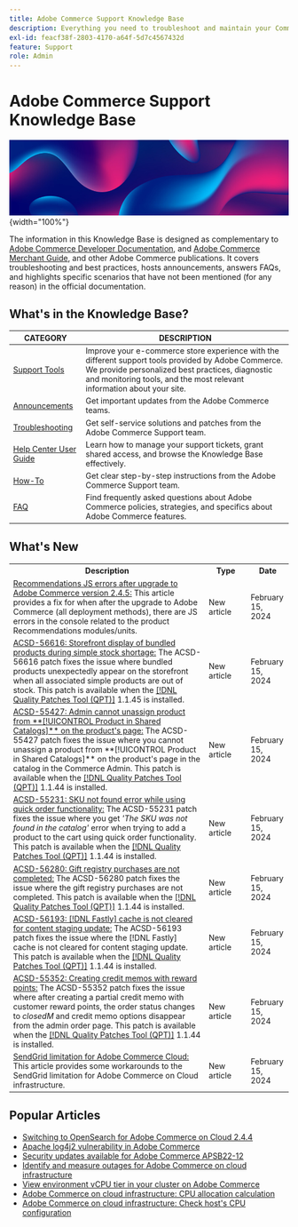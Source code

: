 ```yaml
---
title: Adobe Commerce Support Knowledge Base
description: Everything you need to troubleshoot and maintain your Commerce store.
exl-id: feacf38f-2803-4170-a64f-5d7c4567432d
feature: Support
role: Admin
---
```

# Adobe Commerce Support Knowledge Base

![Knowledge Base homepage](../help/assets/knowledge-base-home-page-cover.jpg){width="100%"}

The information in this Knowledge Base is designed as complementary to [Adobe Commerce Developer Documentation](https://developer.adobe.com/commerce/docs), and [Adobe Commerce Merchant Guide](https://experienceleague.adobe.com/docs/commerce-admin/user-guides/home.html), and other Adobe Commerce publications. It covers troubleshooting and best practices, hosts announcements, answers FAQs, and highlights specific scenarios that have not been mentioned (for any reason) in the official documentation.

## What's in the Knowledge Base?

| CATEGORY | DESCRIPTION | 
| --- | --- |
| [Support Tools](/help/support-tools/overview.md) | Improve your e-commerce store experience with the different support tools provided by Adobe Commerce. We provide personalized best practices, diagnostic and monitoring tools, and the most relevant information about your site. |
| [Announcements](/help/announcements/overview.md) | Get important updates from the Adobe Commerce teams. |
| [Troubleshooting](/help/troubleshooting/overview.md) | Get self-service solutions and patches from the Adobe Commerce Support team. |
| [Help Center User Guide](/help/help-center-guide/help-center/magento-help-center-user-guide.md) | Learn how to manage your support tickets, grant shared access, and browse the Knowledge Base effectively. |
| [How-To](/help/how-to/overview.md) | Get clear step-by-step instructions from the Adobe Commerce Support team. |
| [FAQ](/help/faq/overview.md) | Find frequently asked questions about Adobe Commerce policies, strategies, and specifics about Adobe Commerce features. | 

## What's New

<table style="width:100%">
  <tr>
    <th style="width:70%">Description</th>
    <th style="width:15%">Type</th>
    <th style="width:15%">Date</th>
  </tr>

 <tr>
    <td>
    <a href = "https://experienceleague.adobe.com/docs/commerce-knowledge-base/kb/troubleshooting/installation-and-upgrade/recommendations-js-errors-after-upgrade-to-adobe-commerce-version-2.4.5.html">Recommendations JS errors after upgrade to Adobe Commerce version 2.4.5:</a> This article provides a fix for when after the upgrade to Adobe Commerce (all deployment methods), there are JS errors in the console related to the product Recommendations modules/units.
    </td>
    <td>New article</td>
    <td>February 15, 2024</td>
  </tr>

  <td>
    <a href = "https://experienceleague.adobe.com/docs/commerce-knowledge-base/kb/support-tools/patches/v1-1-45/acsd-56616-out-of-stock-simple-products-trigger-bundle-display.html">ACSD-56616: Storefront display of bundled products during simple stock shortage:</a> The ACSD-56616 patch fixes the issue where bundled products unexpectedly appear on the storefront when all associated simple products are out of stock. This patch is available when the <a href="https://experienceleague.adobe.com/docs/commerce-knowledge-base/kb/announcements/commerce-announcements/magento-quality-patches-released-new-tool-to-self-serve-quality-patches.html">[!DNL Quality Patches Tool (QPT)]</a> 1.1.45 is installed.  
    </td>
    <td>New article</td>
    <td>February 15, 2024</td>
  </tr>

  <tr>
    <td>
    <a href="https://experienceleague.adobe.com/docs/commerce-knowledge-base/kb/support-tools/patches/v1-1-44/acsd-55427-admin-user-cannot-unassign-product-from-shared-catalog-from-product-page.html">ACSD-55427: Admin cannot unassign product from **[!UICONTROL Product in Shared Catalogs]** on the product's page:</a> The ACSD-55427 patch fixes the issue where you cannot unassign a product from **[!UICONTROL Product in Shared Catalogs]** on the product's page in the catalog in the Commerce Admin. This patch is available when the <a href="https://experienceleague.adobe.com/docs/commerce-knowledge-base/kb/announcements/commerce-announcements/magento-quality-patches-released-new-tool-to-self-serve-quality-patches.html">[!DNL Quality Patches Tool (QPT)]</a> 1.1.44 is installed. 
    </td>
    <td>New article </td>
    <td>February 15, 2024</td>
 </tr>

   <tr>
    <td>
    <a href="https://experienceleague.adobe.com/docs/commerce-knowledge-base/kb/support-tools/patches/v1-1-44/acsd-55231-sku-not-found-in-catalog.html">ACSD-55231: SKU not found error while using quick order functionality:</a> The ACSD-55231 patch fixes the issue where you get <em>'The SKU was not found in the catalog'</em> error when trying to add a product to the cart using quick order functionality. This patch is available when the <a href="https://experienceleague.adobe.com/docs/commerce-knowledge-base/kb/announcements/commerce-announcements/magento-quality-patches-released-new-tool-to-self-serve-quality-patches.html">[!DNL Quality Patches Tool (QPT)]</a> 1.1.44 is installed. 
    </td>
    <td>New article </td>
    <td>February 15, 2024</td>
 </tr>

  <tr>
    <td>
    <a href="https://experienceleague.adobe.com/docs/commerce-knowledge-base/kb/support-tools/patches/v1-1-44/acsd-56280-gift-registry-purchases-are-not-completed.html">ACSD-56280: Gift registry purchases are not completed:</a> The ACSD-56280 patch fixes the issue where the gift registry purchases are not completed. This patch is available when the <a href="https://experienceleague.adobe.com/docs/commerce-knowledge-base/kb/announcements/commerce-announcements/magento-quality-patches-released-new-tool-to-self-serve-quality-patches.html">[!DNL Quality Patches Tool (QPT)]</a> 1.1.44 is installed. 
    </td>
    <td>New article </td>
    <td>February 15, 2024</td>
 </tr>

   <tr>
    <td>
    <a href="https://experienceleague.adobe.com/docs/commerce-knowledge-base/kb/support-tools/patches/v1-1-44/acsd-56193-fastly-cache-not-cleared-for-content-staging-update.html">ACSD-56193: [!DNL Fastly] cache is not cleared for content staging update:</a> The ACSD-56193 patch fixes the issue where the [!DNL Fastly] cache is not cleared for content staging update. This patch is available when the <a href="https://experienceleague.adobe.com/docs/commerce-knowledge-base/kb/announcements/commerce-announcements/magento-quality-patches-released-new-tool-to-self-serve-quality-patches.html">[!DNL Quality Patches Tool (QPT)]</a> 1.1.44 is installed.  
    </td>
    <td>New article </td>
    <td>February 15, 2024</td>
 </tr>

  <tr>
    <td>
    <a href="https://experienceleague.adobe.com/docs/commerce-knowledge-base/kb/support-tools/patches/v1-1-44/acsd-55352-creating-credit-memos-with-reward-points.html">ACSD-55352: Creating credit memos with reward points:</a> The ACSD-55352 patch fixes the issue where after creating a partial credit memo with customer reward points, the order status changes to <em>closedM</em> and credit memo options disappear from the admin order page. This patch is available when the <a href="https://experienceleague.adobe.com/docs/commerce-knowledge-base/kb/announcements/commerce-announcements/magento-quality-patches-released-new-tool-to-self-serve-quality-patches.html">[!DNL Quality Patches Tool (QPT)]</a> 1.1.44 is installed. 
    </td>
    <td>New article </td>
    <td>February 15, 2024</td>
 </tr>

 <tr>
    <td>
    <a href="https://experienceleague.adobe.com/docs/commerce-knowledge-base/kb/troubleshooting/miscellaneous/sendgrid-file-limitation.html">SendGrid limitation for Adobe Commerce Cloud:</a> This article provides some workarounds to the SendGrid limitation for Adobe Commerce on Cloud infrastructure.
    </td>
    <td>New article </td>
    <td>February 15, 2024</td>
 </tr>
</table>

## Popular Articles

* [Switching to OpenSearch for Adobe Commerce on Cloud 2.4.4](/help/announcements/adobe-commerce-announcements/switching-to-opensearch-for-adobe-commerce-on-cloud-2.4.4.md)
* [Apache log4j2 vulnerability in Adobe Commerce](/help/announcements/adobe-commerce-announcements/apache-log4j2-adobe-commerce.md)
* [Security updates available for Adobe Commerce APSB22-12](/help/troubleshooting/known-issues-patches-attached/0-day-vulnerability-patch.md)
* [Identify and measure outages for Adobe Commerce on cloud infrastructure](/help/how-to/general/how-to-identify-outages.md)
* [View environment vCPU tier in your cluster on Adobe Commerce](/help/how-to/general/check-vcpu-using-observation-for-adobe-commerce.md)
* [Adobe Commerce on cloud infrastructure: CPU allocation calculation](/help/how-to/general/magento-commerce-cloud-cpu-allocation-calculation.md)
* [Adobe Commerce on cloud infrastructure: Check host's CPU configuration](/help/how-to/general/magento-commerce-cloud-check-hosts-cpu-configuration.md)
